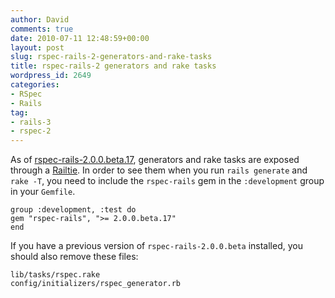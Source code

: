 ```yaml
---
author: David
comments: true
date: 2010-07-11 12:48:59+00:00
layout: post
slug: rspec-rails-2-generators-and-rake-tasks
title: rspec-rails-2 generators and rake tasks
wordpress_id: 2649
categories:
- RSpec
- Rails
tag:
- rails-3
- rspec-2
---
```


As of [rspec-rails-2.0.0.beta.17](http://github.com/rspec/rspec-rails), generators and rake tasks are exposed through a [Railtie](http://github.com/rspec/rspec-rails/blob/master/lib/rspec-rails.rb). In order to see them when you run `rails generate` and `rake -T`, you need to include the `rspec-rails` gem in the `:development` group in your `Gemfile`.


    
    
    group :development, :test do
    gem "rspec-rails", ">= 2.0.0.beta.17"
    end
    



If you have a previous version of `rspec-rails-2.0.0.beta` installed, you should also remove these files:


    
    
    lib/tasks/rspec.rake
    config/initializers/rspec_generator.rb
    
